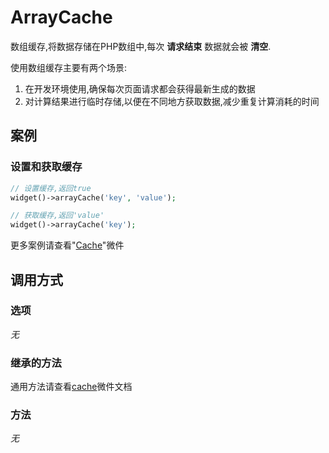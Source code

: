 ArrayCache
==========

数组缓存,将数据存储在PHP数组中,每次 **请求结束** 数据就会被 **清空**.

使用数组缓存主要有两个场景:

1. 在开发环境使用,确保每次页面请求都会获得最新生成的数据
2. 对计算结果进行临时存储,以便在不同地方获取数据,减少重复计算消耗的时间

案例
----

### 设置和获取缓存

```php
// 设置缓存,返回true
widget()->arrayCache('key', 'value');

// 获取缓存,返回'value'
widget()->arrayCache('key');
```

更多案例请查看"[Cache](cache.md)"微件

调用方式
-------

### 选项

*无*

### 继承的方法

通用方法请查看[cache](cache.md#通用方法)微件文档

### 方法

*无*